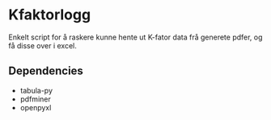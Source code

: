 # Kfaktorlogg

Enkelt script for å raskere kunne hente ut K-fator data frå generete pdfer, og få disse over i excel.

## Dependencies

- tabula-py
- pdfminer
- openpyxl


